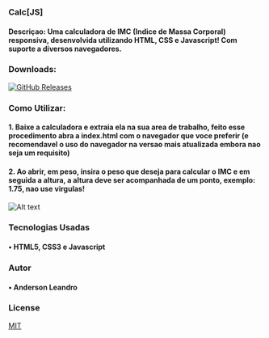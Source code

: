 ### Calc[JS]
#### Descriçao: Uma calculadora de IMC (Indice de Massa Corporal) responsiva, desenvolvida utilizando HTML, CSS e Javascript! Com suporte a diversos navegadores.


### Downloads:
[![GitHub Releases](https://img.shields.io/badge/CalcJS-download-brightgreen)](https://github.com/AndersonLeandrog/CalcJS/releases)


### Como Utilizar:
#### 1. Baixe a calculadora e extraia ela na sua area de trabalho, feito esse procedimento abra a index.html com o navegador que voce preferir (e recomendavel o uso do navegador na versao mais atualizada embora nao seja um requisito)
#### 2. Ao abrir, em peso, insira o peso que deseja para calcular o IMC e em seguida a altura, a altura deve ser acompanhada de um ponto, exemplo: 1.75, nao use virgulas!


![Alt text](https://i.ibb.co/86QkXXt/image.png)


### Tecnologias Usadas
#### • HTML5, CSS3 e Javascript


### Autor
#### • Anderson Leandro


### License
[MIT](https://choosealicense.com/licenses/mit/)






